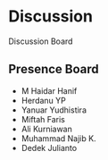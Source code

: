 # Discussion

Discussion Board

## Presence Board

* M Haidar Hanif
* Herdanu YP
* Yanuar Yudhistira
* Miftah Faris
* Ali Kurniawan
* Muhammad Najib K.
* Dedek Julianto

